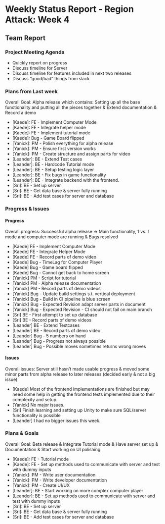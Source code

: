 # Weekly Status Report - Region Attack: Week 4

## Team Report

### Project Meeting Agenda

* Quickly report on progress
* Discuss timeline for Server
* Discuss timeline for features included in next two releases
* Discuss “good/bad” things from slack

### Plans from Last week

Overall Goal: Alpha release which contains: Setting up all the base functionality and putting all the pieces together & Extend documentation & Record a demo
* [Kaede]: FE - Implement Computer Mode
* [Kaede]: FE - Integrate helper mode
* [Kaede]: FE - Implement tutorial mode
* [Kaede]: Bug - Game Board flipped
* [Yanick]: PM - Polish everything for alpha release
* [Yanick]: PM - Ensure first version works
* [Yanick]: PM - Create structure and assign parts for video 
* [Leander]: BE -  Extend Test cases
* [Leander]: BE - Hardcode Tutorial mode
* [Leander]: BE - Setup testing logic layer
* [Leander]: BE - Fix bugs in game functionality
* [Leander]: BE - Integrate backend with the frontend.
* [Sri]: BE - Set up server
* [Sri]: BE - Get data base & server fully running
* [Sri]: BE - Add test cases for server and database

### Progress & Issues

#### Progress

Overall progress: Successful alpha release => Main functionality, 1 vs. 1 mode and computer mode are running & Bugs resolved
* [Kaede] FE - Implement Computer Mode
* [Kaede] FE - Integrate Helper Mode
* [Kaede] FE - Record parts of demo video
* [Kaede] Bug - TimeLag for Computer Player
* [Kaede] Bug - Game board flipped
* [Kaede] Bug - Cannot get back to home screen
* [Yanick] PM - Script for tutorial
* [Yanick] PM - Alpha release documentation
* [Yanick] PM - Record parts of demo videos
* [Yanick] Bug - Update build settings s.t. vertical deployment
* [Yanick] Bug - Build in CI pipeline is blue screen
* [Yanick] Bug - Expected Revision adapt server parts in document
* [Yanick] Bug - Expected Revision - CI should not fail on main branch
* [Sri] BE - First attempt to set up database
* [Sri] BE - Record parts of demo videos
* [Leander] BE - Extend Testcases
* [Leander] BE - Record parts of demo video
* [Leander] Bug - 5 numbers on hand
* [Leander] Bug - Progress not always possible
* [Leander] Bug - Possible moves sometimes returns wrong moves

#### Issues
Overall issues: Server still hasn’t made usable progress & moved some minor parts from alpha release to later releases (decided early & not a big issue)
* [Kaede] Most of the frontend implementations are finished but may need some help in getting the frontend tests implemented due to their complexity and setup.
* [Yanick] No major issues.
* [Sri] Finish learning and setting up Unity to make sure SQL/server functionality is possible
* [Leander] I had no bigger issues this week.


### Plans & Goals
Overall Goal: Beta release & Integrate Tutorial mode & Have server set up & Documentation & Start working on UI polishing
* [Kaede]: FE - Tutorial mode
* [Kaede]: FE - Set up methods used to communicate with server and test with dummy inputs
* [Yanick]: PM - Write user documentation
* [Yanick]: PM - Write developer documentation
* [Yanick]: PM - Create UI/UX
* [Leander]: BE -  Start working on more complex computer player
* [Leander]: BE - Set up methods used to communicate with server and test with dummy inputs
* [Sri]: BE - Set up server
* [Sri]: BE - Get data base & server fully running
* [Sri]: BE - Add test cases for server and database

